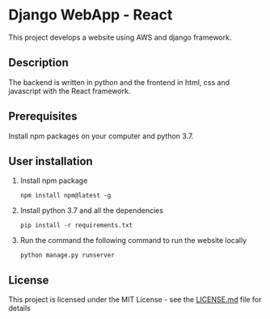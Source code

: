 # Django WebApp - React

This project develops a website using AWS and django framework. 

## Description

The backend is written in python and the frontend in html, css and javascript with the React framework.

## Prerequisites
Install npm packages on your computer and python 3.7.

## User installation
1. Install npm package
    ```
    npm install npm@latest -g
    ```
2. Install python 3.7 and all the dependencies
    ```
    pip install -r requirements.txt
    ```
3. Run the command the following command to run the website locally
    ```
    python manage.py runserver
    ```

## License

This project is licensed under the MIT License - see the [LICENSE.md](LICENSE.md) file for details
   
